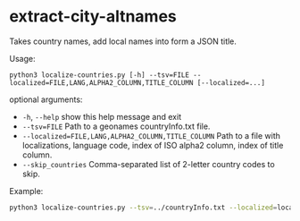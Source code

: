 # extract-city-altnames

Takes country names, add local names into form a JSON title.

Usage:
```
python3 localize-countries.py [-h] --tsv=FILE --localized=FILE,LANG,ALPHA2_COLUMN,TITLE_COLUMN [--localized=...]
```
optional arguments:
-  `-h`, `--help`          show this help message and exit
-  `--tsv=FILE`            Path to a geonames countryInfo.txt file.
-  `--localized=FILE,LANG,ALPHA2_COLUMN,TITLE_COLUMN` Path to a file with localizations, language code, index of ISO alpha2 column, index of title column.
-  `--skip_countries`      Comma-separated list of 2-letter country codes to skip.

Example:
```bash
python3 localize-countries.py --tsv=../countryInfo.txt --localized=localized/ru_artlebedev_3_0.tsv,ru,3,0 --localized=localized/ru_inkin_0_1.tsv,ru,0,1 --skip_countries=CS,AN > countries.tsv
```
